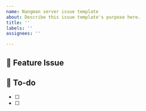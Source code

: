 ```yaml
---
name: Nangman server issue template
about: Describe this issue template's purpose here.
title: ''
labels: ''
assignees: ''

---
```


## 📌  Feature Issue
<!-- 구현할 기능에 대한 내용을 설명해주세요. -->

## 📝  To-do
<!-- 해야 할 일들을 적어주세요. -->
- [ ]
- [ ]
